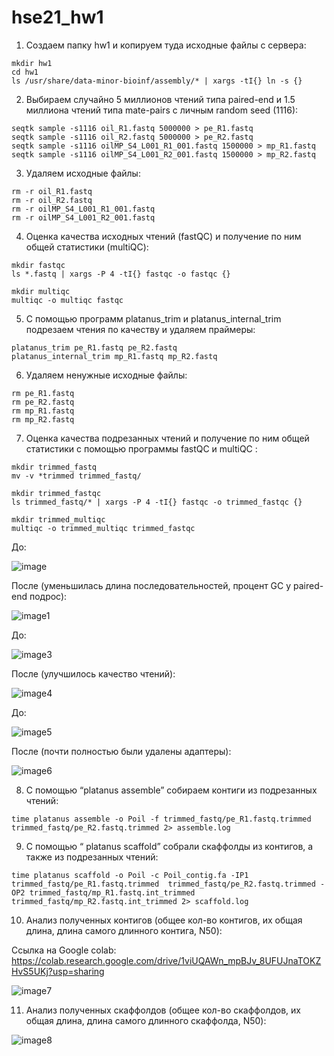 # hse21_hw1
1. Создаем папку hw1 и копируем туда исходные файлы с сервера:
```
mkdir hw1
cd hw1
ls /usr/share/data-minor-bioinf/assembly/* | xargs -tI{} ln -s {}
```
2. Выбираем случайно 5 миллионов чтений типа paired-end и 1.5 миллиона чтений типа mate-pairs с личным random seed (1116):
```
seqtk sample -s1116 oil_R1.fastq 5000000 > pe_R1.fastq
seqtk sample -s1116 oil_R2.fastq 5000000 > pe_R2.fastq
seqtk sample -s1116 oilMP_S4_L001_R1_001.fastq 1500000 > mp_R1.fastq
seqtk sample -s1116 oilMP_S4_L001_R2_001.fastq 1500000 > mp_R2.fastq
```
3. Удаляем исходные файлы:
```
rm -r oil_R1.fastq
rm -r oil_R2.fastq
rm -r oilMP_S4_L001_R1_001.fastq
rm -r oilMP_S4_L001_R2_001.fastq
```
4. Оценка качества исходных чтений (fastQC) и получение по ним общей статистики (multiQC):
```
mkdir fastqc
ls *.fastq | xargs -P 4 -tI{} fastqc -o fastqc {}

mkdir multiqc
multiqc -o multiqc fastqc
```
5. С помощью программ platanus_trim и platanus_internal_trim подрезаем чтения по качеству и удаляем праймеры:
```
platanus_trim pe_R1.fastq pe_R2.fastq 
platanus_internal_trim mp_R1.fastq mp_R2.fastq  
```
6. Удаляем ненужные исходные файлы:
```
rm pe_R1.fastq
rm pe_R2.fastq
rm mp_R1.fastq
rm mp_R2.fastq
```
7. Оценка качества подрезанных чтений и получение по ним общей статистики с помощью программы fastQC и multiQC :
```
mkdir trimmed_fastq
mv -v *trimmed trimmed_fastq/
```
```
mkdir trimmed_fastqc
ls trimmed_fastq/* | xargs -P 4 -tI{} fastqc -o trimmed_fastqc {}
```
```
mkdir trimmed_multiqc
multiqc -o trimmed_multiqc trimmed_fastqc
```
До:

![image](https://user-images.githubusercontent.com/93256219/139110718-e28af320-f379-49de-a9e5-a673a509cce9.png)

После (уменьшилась длина последовательностей, процент GC у paired-end подрос):

![image1](https://user-images.githubusercontent.com/93256219/139110930-a350973c-1794-4863-8c35-8f9301113d7c.png)


До:

![image3](https://user-images.githubusercontent.com/93256219/139112046-21dc1576-0af6-4add-a8e5-edbac3b68268.png)

После (улучшилось качество чтений):

![image4](https://user-images.githubusercontent.com/93256219/139112203-6623ea86-9d66-4649-9838-b3ad7b7ee20a.png)

До:

![image5](https://user-images.githubusercontent.com/93256219/139112515-4264efee-4a7c-4a4d-849b-ed1f6cf33844.png)

После (почти полностью были удалены адаптеры):

![image6](https://user-images.githubusercontent.com/93256219/139112540-60877e91-d162-4e19-803c-35b26c47df35.png)

8. С помощью “platanus assemble” собираем контиги из подрезанных чтений:
```
time platanus assemble -o Poil -f trimmed_fastq/pe_R1.fastq.trimmed trimmed_fastq/pe_R2.fastq.trimmed 2> assemble.log
```
9. С помощью “ platanus scaffold” собрали скаффолды из контигов, а также из подрезанных чтений:
```
time platanus scaffold -o Poil -c Poil_contig.fa -IP1 trimmed_fastq/pe_R1.fastq.trimmed  trimmed_fastq/pe_R2.fastq.trimmed -OP2 trimmed_fastq/mp_R1.fastq.int_trimmed trimmed_fastq/mp_R2.fastq.int_trimmed 2> scaffold.log
```
10. Анализ полученных контигов (общее кол-во контигов, их общая длина, длина самого длинного контига, N50):

Ссылка на Google сolab: https://colab.research.google.com/drive/1viUQAWn_mpBJv_8UFUJnaTOKZHvS5UKj?usp=sharing

![image7](https://user-images.githubusercontent.com/93256219/139114254-a9905819-0f7d-4d02-8898-ac2f6cb3f0ad.png)


11. Анализ полученных скаффолдов (общее кол-во скаффолдов, их общая длина, длина самого длинного скаффолда, N50):

![image8](https://user-images.githubusercontent.com/93256219/139113978-f0448897-fa7d-42bd-a2db-d46d1c4f9ada.png)

